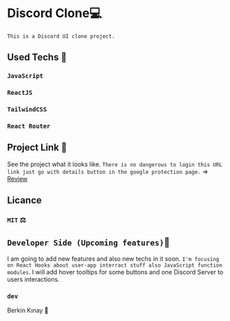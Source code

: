# Discord Clone💻
`This is a Discord UI clone project.`

## Used Techs 🥰

### `JavaScript`
### `ReactJS`
### `TailwindCSS`
### `React Router`

## Project Link 🔭

See the project what it looks like.
`There is no dangerous to login this URL link just go with details button in the google protection page.` => [Review](https://discord-clone-47aw5yejj-developedbyven.vercel.app/)


## Licance
### `MIT` ⚖️

## `Developer Side (Upcoming features)`💫
I am going to add new features and also new techs in it soon.
`I'm focusing on React Hooks about user-app interract stuff also JavaScript function modules`. I will add hover tooltips for some buttons and one Discord Server to users interactions.

### `dev`
Berkin Kınay 👤
